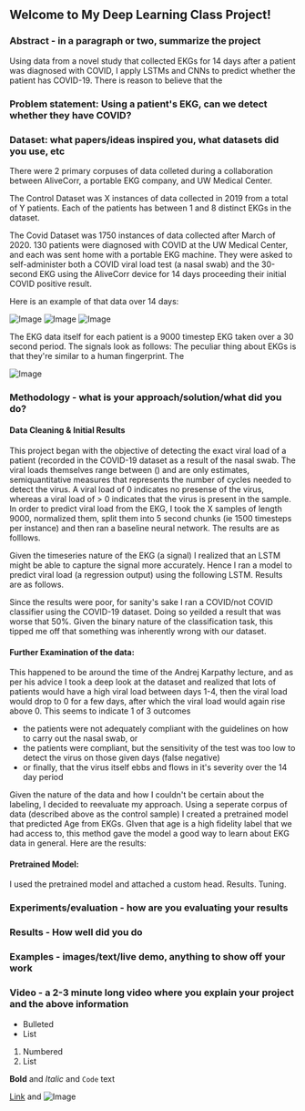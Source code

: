 ## Welcome to My Deep Learning Class Project!

### Abstract - in a paragraph or two, summarize the project 

Using data from a novel study that collected EKGs for 14 days after a patient was diagnosed with COVID, I apply LSTMs and CNNs to predict whether the patient has COVID-19. There is reason to believe that the 

### Problem statement: Using a patient's EKG, can we detect whether they have COVID? 
### Dataset: what papers/ideas inspired you, what datasets did you use, etc

There were 2 primary corpuses of data colleted during a collaboration between AliveCorr, a portable EKG company, and UW Medical Center.

The Control Dataset was X instances of data collected in 2019 from a total of Y patients. Each of the patients has between 1 and 8 distinct EKGs in the dataset. 

The Covid Dataset was 1750 instances of data collected after March of 2020. 130 patients were diagnosed with COVID at the UW Medical Center, and each was sent home with a portable EKG machine. They were asked to self-administer both a COVID viral load test (a nasal swab) and the 30-second EKG using the AliveCorr device for 14 days proceeding their initial COVID positive result. 

Here is an example of that data over 14 days:

![Image](./patient1.png) ![Image](./patient2.png) ![Image](./patient3.png)

The EKG data itself for each patient is a 9000 timestep EKG taken over a 30 second period. The signals look as follows: The peculiar thing about EKGs is that they're similar to a human fingerprint. The 

![Image](./ekg_samples.png)

### Methodology - what is your approach/solution/what did you do?

#### Data Cleaning & Initial Results
This project began with the objective of detecting the exact viral load of a patient (recorded in the COVID-19 dataset as a result of the nasal swab. The viral loads themselves range between () and are only estimates, semiquantitative measures that represents the number of cycles needed to detect the virus. A viral load of 0 indicates no presense of the virus, whereas a viral load of > 0 indicates that the virus is present in the sample. In order to predict viral load from the EKG, I took the X samples of length 9000, normalized them, split them into 5 second chunks (ie 1500 timesteps per instance) and then ran a baseline neural network. The results are as folllows.

Given the timeseries nature of the EKG (a signal) I realized that an LSTM might be able to capture the signal more accurately. Hence I ran a model to predict viral load (a regression output) using the following LSTM. Results are as follows. 

Since the results were poor, for sanity's sake I ran a COVID/not COVID classifier using the COVID-19 dataset. Doing so yeilded a result that was worse that 50%. Given the binary nature of the classification task, this tipped me off that something was inherently wrong with our dataset. 

#### Further Examination of the data:

This happened to be around the time of the Andrej Karpathy lecture, and as per his advice I took a deep look at the dataset and realized that lots of patients would have a high viral load between days 1-4, then the viral load would drop to 0 for a few days, after which the viral load would again rise above 0. This seems to indicate 1 of 3 outcomes
- the patients were not adequately compliant with the guidelines on how to carry out the nasal swab, or 
- the patients were compliant, but the sensitivity of the test was too low to detect the virus on those given days (false negative)
- or finally, that the virus itself ebbs and flows in it's severity over the 14 day period

Given the nature of the data and how I couldn't be certain about the labeling, I decided to reevaluate my approach. Using a seperate corpus of data (described above as the control sample) I created a pretrained model that predicted Age from EKGs. GIven that age is a high fidelity label that we had access to, this method gave the model a good way to learn about EKG data in general. Here are the results:


#### Pretrained Model:
I used the pretrained model and attached a custom head. Results. Tuning.


### Experiments/evaluation - how are you evaluating your results
### Results - How well did you do
### Examples - images/text/live demo, anything to show off your work

### Video - a 2-3 minute long video where you explain your project and the above information

- Bulleted
- List

1. Numbered
2. List

**Bold** and _Italic_ and `Code` text

[Link](url) and ![Image](src)
```
